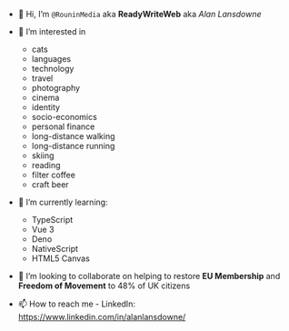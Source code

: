 - 👋 Hi, I’m `@RouninMedia` aka **ReadyWriteWeb** aka *Alan Lansdowne*

- 👀 I’m interested in
  - cats
  - languages
  - technology
  - travel
  - photography
  - cinema
  - identity
  - socio-economics
  - personal finance
  - long-distance walking
  - long-distance running
  - skiing
  - reading
  - filter coffee
  - craft beer

- 🌱 I’m currently learning:
  - TypeScript
  - Vue 3
  - Deno
  - NativeScript
  - HTML5 Canvas
  
- 💞️ I’m looking to collaborate on helping to restore **EU Membership** and **Freedom of Movement** to 48% of UK citizens

- 📫 How to reach me - LinkedIn: https://www.linkedin.com/in/alanlansdowne/

<!---
RouninMedia/RouninMedia is a ✨ special ✨ repository because its `README.md` (this file) appears on your GitHub profile.
You can click the Preview link to take a look at your changes.
--->
